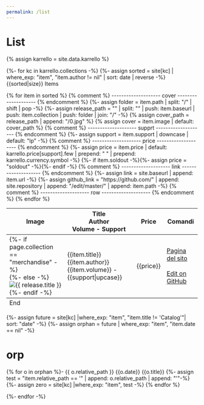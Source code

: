```yaml
---
permalink: /list
---
```


# List
{% assign karrello = site.data.karrello %}

{%- for kc in karrello.collections -%}
  {%- assign sorted = site[kc] | where_exp: "item", "item.author != nil" | sort: date | reverse -%}
{{sorted|size}} Items
<table id="list">
  <thead>
    <tr>
      <th>Image</th>
      <th>Title<br>Author<br>Volume - Support</th>
      <th>Price</th>
      <th>Comandi</th>
    </tr>
  </thead>
  <tbody>
{% for item in sorted %}
{% comment %} -------------------- cover -------------------- {% endcomment %}
{%- assign folder = item.path | split: "/" | shift | pop -%}
{%- assign release_path = "" | split: "" | push: item.baseurl | push: item.collection | push: folder | join: "/" -%}
{% assign cover_path = release_path | append: "/0.jpg" %}
{% assign cover = item.image | default: cover_path %}
{% comment %} -------------------- supprt -------------------- {% endcomment %}
{%- assign support = item.support | downcase | default: "lp" -%}
{% comment %} -------------------- price -------------------- {% endcomment %}
{%- assign price = item.price | default: karrello.price[support].few | prepend: " " | prepend: karrello.currency.symbol -%}
{%- if item.soldout -%}{%- assign price = "soldout" -%}{%- endif -%}
{% comment %} -------------------- link -------------------- {% endcomment %}
{%- assign link = site.baseurl | append: item.url -%}
{%- assign github_link = "https://github.com/" | append: site.repository | append: "/edit/master/" | append: item.path -%}
{% comment %} -------------------- row -------------------- {% endcomment %}
    <tr>
      <td>{%- if page.collection == "merchandise" -%}<div class="merch-item" style="background-image:url({{ cover }})"></div>{%- else -%}<img src="{{ cover }}" alt="{{ release.title }}">{%- endif -%}
      </td>
      <td>{{item.title}}<br>
        <span class=arancio>{{item.author}}</span>
        <span class="giallo">{{item.volume}} - {{support|upcase}}</span></td>
      <td>{{price}}</td>
      <td>
        <a href="{{link}}">Pagina del sito</a><br><br>
        <a href="{{github_link}}">Edit on GitHub</a>
      </td>
    </tr>
{% endfor %}
  </tbody>
  <tfoot>
    <tr>
      <td colspan="4">End</td>
    </tr>
  </tfoot>
</table>
{%- assign future = site[kc] |where_exp: "item", "item.title != 'Catalog'"| sort: "date" -%}
{%- assign orphan = future | where_exp: "item", "item.date == nil" -%}

# orp
{% for o in orphan %}- {{ o.relative_path }} {{o.date}} {{o.title}}
{%- assign test = "item.relative_path == '" | append: o.relative_path | append: "'"-%}
{%- assign zero = site[kc] |where_exp: "item", test -%}
{% endfor %}

{%- endfor -%}